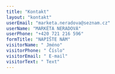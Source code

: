 ```yaml
---
title: "Kontakt"
layout: "kontakt"
userEmail: "marketa.neradova@seznam.cz"
userName: "MARKÉTA NERADOVÁ"
userPhone: "+420 721 216 596"
formTitle: "NAPIŠTE NÁM"
visitorName: " Jméno"
visitorPhone: " Číslo"
visitorEmail: " E-mail"
visitorText: " Text"
---
```


<!-- formulář bez obsahu -->
